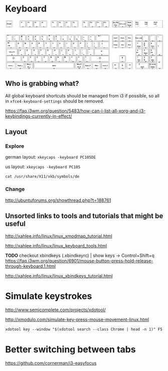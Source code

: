 # Keyboard

![generic 104](img/pc104-keycodes.png)

## Who is grabbing what?

All global keyboard shortcuts should be managed from i3 if possible, so all in `xfce4-keyboard-settings` should be removed.

https://faq.i3wm.org/question/5483/how-can-i-list-all-xorg-and-i3-keybindings-currently-in-effect/

## Layout

### Explore

german layout: `xkeycaps -keyboard PC105DE`

us layout: `xkeycaps -keyboard PC105`

    cat /usr/share/X11/xkb/symbols/de

### Change

http://ubuntuforums.org/showthread.php?t=188761

## Unsorted links to tools and tutorials that might be useful

http://xahlee.info/linux/linux_xmodmap_tutorial.html

http://xahlee.info/linux/linux_keyboard_tools.html

**TODO** checkout xbindkeys (.xbindkeyrc) | show keys -> Control+Shift+q
https://faq.i3wm.org/question/6901/mouse-button-press-hold-release-through-keyboard.1.html

http://xahlee.info/linux/linux_xbindkeys_tutorial.html

# Simulate keystrokes

http://www.semicomplete.com/projects/xdotool/

http://xmodulo.com/simulate-key-press-mouse-movement-linux.html

    xdotool key --window "$(xdotool search --class Chrome | head -n 1)" F5

# Better switching between tabs

https://github.com/cornerman/i3-easyfocus
